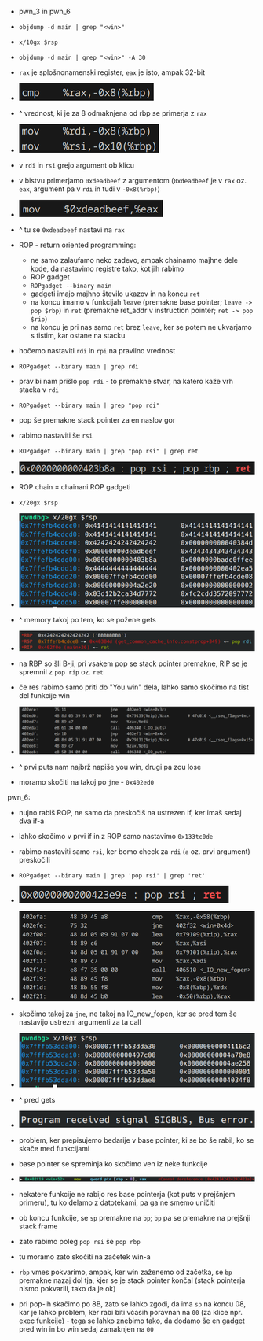 - pwn_3 in pwn_6
- `objdump -d main | grep "<win>"`
- `x/10gx $rsp`
- `objdump -d main | grep "<win>" -A 30`
- `rax` je splošnonamenski register, `eax` je isto, ampak 32-bit
- ![200](Images3/Pasted%20image%2020250324133621.png)
- ^ vrednost, ki je za 8 odmaknjena od rbp se primerja z `rax`
- ![200](Images3/Pasted%20image%2020250324133643.png)
- v `rdi` in `rsi` grejo argument ob klicu
- v bistvu primerjamo `0xdeadbeef` z argumentom (`0xdeadbeef` je v `rax` oz. `eax`, argument pa v `rdi` in tudi v `-0x8(%rbp)`)
- ![200](Images3/Pasted%20image%2020250324134520.png)
- ^ tu se `0xdeadbeef` nastavi na `rax`
- ROP - return oriented programming:
	- ne samo zalaufamo neko zadevo, ampak chainamo majhne dele kode, da nastavimo registre tako, kot jih rabimo
	- ROP gadget
	- `ROPgadget --binary main`
	- gadgeti imajo majhno število ukazov in na koncu `ret`
	- na koncu imamo v funkcijah `leave` (premakne base pointer; `leave -> pop $rbp`) in `ret` (premakne ret_addr v instruction pointer; `ret -> pop $rip`)
	- na koncu je pri nas samo `ret` brez `leave`, ker se potem ne ukvarjamo s tistim, kar ostane na stacku
- hočemo nastaviti `rdi` in `rpi` na pravilno vrednost
- `ROPgadget --binary main | grep rdi`
- prav bi nam prišlo `pop rdi` - to premakne stvar, na katero kaže vrh stacka v `rdi`
- `ROPgadget --binary main | grep "pop rdi"`
- pop še premakne stack pointer za en naslov gor

- rabimo nastaviti še `rsi`
- `ROPgadget --binary main | grep "pop rsi" | grep ret`
- ![300](Images3/Pasted%20image%2020250324135913.png)
- ROP chain = chainani ROP gadgeti

- `x/20gx $rsp`
- ![500](Images3/Pasted%20image%2020250324141052.png)
- ^ memory takoj po tem, ko se požene gets
- ![600](Images3/Pasted%20image%2020250324141236.png)
- na RBP so šli B-ji, pri vsakem pop se stack pointer premakne, RIP se je spremnil z `pop rip` oz. `ret`

- če res rabimo samo priti do "You win" dela, lahko samo skočimo na tist del funkcije win
- ![600](Images3/Pasted%20image%2020250324142048.png)
- ^ prvi puts nam najbrž napiše you win, drugi pa zou lose
- moramo skočiti na takoj po `jne` - `0x402ed0`

pwn_6:
- nujno rabiš ROP, ne samo da preskočiš na ustrezen if, ker imaš sedaj dva if-a
- lahko skočimo v prvi if in z ROP samo nastavimo `0x133tc0de`
- rabimo nastaviti samo `rsi`, ker bomo check za `rdi` (`a` oz. prvi argument) preskočili
- `ROPgadget --binary main | grep 'pop rsi' | grep 'ret'`
- ![300](Images3/Pasted%20image%2020250324143016.png)
- ![500](Images3/Pasted%20image%2020250324143215.png)
- skočimo takoj za `jne`, ne takoj na IO_new_fopen, ker se pred tem še nastavijo ustrezni argumenti za ta call
- ![500](Images3/Pasted%20image%2020250324143421.png)
- ^ pred gets

- ![400](Images3/Pasted%20image%2020250324143734.png)
- problem, ker prepisujemo bedarije v base pointer, ki se bo še rabil, ko se skače med funkcijami
- base pointer se spreminja ko skočimo ven iz neke funkcije
- ![700](Images3/Pasted%20image%2020250324143849.png)
- nekatere funkcije ne rabijo res base pointerja (kot puts v prejšnjem primeru), tu ko delamo z datotekami, pa ga ne smemo uničiti
- ob koncu funkcije, se `sp` premakne na `bp`; `bp` pa se premakne na prejšnji stack frame
- zato rabimo poleg `pop rsi` še `pop rbp`
- tu moramo zato skočiti na začetek win-a
- `rbp` vmes pokvarimo, ampak, ker win zaženemo od začetka, se `bp` premakne nazaj dol tja, kjer se je stack pointer končal (stack pointerja nismo pokvarili, tako da je ok)

- pri pop-ih skačimo po 8B, zato se lahko zgodi, da ima `sp` na koncu 08, kar je lahko problem, ker rabi biti včasih poravnan na `00` (za klice npr. exec funkcije) - tega se lahko znebimo tako, da dodamo še en gadget pred win in bo win sedaj zamaknjen na `00`